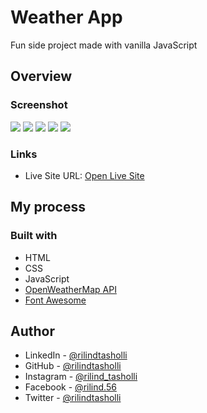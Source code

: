 # Weather App

Fun side project made with vanilla JavaScript

## Overview

### Screenshot

![](https://raw.github.com/rilindtasholli/weather-app/main/screenshots/prishtina.png)
![](https://raw.github.com/rilindtasholli/weather-app/main/screenshots/new-york.png)
![](https://raw.github.com/rilindtasholli/weather-app/main/screenshots/barcelona.png)
![](https://raw.github.com/rilindtasholli/weather-app/main/screenshots/alaska.png)
![](https://raw.github.com/rilindtasholli/weather-app/main/screenshots/tokyo.png)

### Links

- Live Site URL: [Open Live Site](https://rilindtasholli.github.io/weather-app)

## My process

### Built with

- HTML
- CSS
- JavaScript
- [OpenWeatherMap API](https://openweathermap.org/api)
- [Font Awesome](https://fontawesome.com/)

## Author

- LinkedIn - [@rilindtasholli](https://www.linkedin.com/in/rilindtasholli)
- GitHub - [@rilindtasholli](https://github.com/rilindtasholli)
- Instagram - [@rilind_tasholli](https://instagram.com/rilind_tasholli)
- Facebook - [@rilind.56](https://facebook.com/rilind.56)
- Twitter - [@rilindtasholli](https://www.twitter.com/rilindtasholli)
